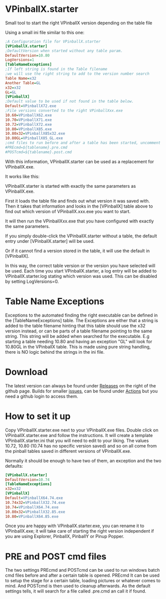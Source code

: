# VPinballX.starter
Small tool to start the right VPinballX version depending on the table file

Using a small ini file similar to this one:

``` ini
;A Configuration file for VPinballX.starter
[VPinballX.starter]
;DefaultVersion when started without any table param.
DefaultVersion=10.80
LogVersions=1
[TableNameExceptions]
;If left string is found in the Table filename
;we will use the right string to add to the version number search
Table Name=x32
Another Table=GL
x32=x32
GL=GL
[VPinballX]
;Default value to be used if not found in the table below.
Default=VPinballX72.exe
;File versions converted to the right VPinballXxx.exe
10.60=VPinballX62.exe
10.70=VPinballX71.exe
10.72=VPinballX72.exe
10.80=VPinballX85.exe
10.80x32=VPinballX85x32.exe
10.80GL=VPinballX85_GL.exe
;cmd files to run before and after a table has been started, uncomment to activate.
#PREcmd=${tablename}.pre.cmd
#POSTcmd=${tablename}.post.cmd
```

With this information, VPinballX.starter can be used as a replacement for VPinballX.exe.

It works like this:

VPinballX.starter is started with exactly the same parameters as VPinballX.exe.

First it loads the table file and finds out what version it was saved with. Then it takes that information
and looks in the [VPinballX] table above to find out which version of VPinballX.xxx.exe you want to start.

It will then run the VPinballXxx.exe that you have configured with exactly the same parameters.

If you simply double-click the VPinballX.starter without a table, the default entry under [VPinballX.starter] will be used.

Or if it cannot find a version stored in the table, it will use the default in [VPinballX].

In this way, the correct table version or the version you have selected will be used.
Each time you start VPinballX.starter, a log entry will be added to VPinballX.starter.log stating which version was used.
This can be disabled by setting LogVersions=0.
# Table Name Exceptions
Exceptions to the automated finding the right executable can be defined in the [TableNameExceptions] table.
The Exceptions are either that a string is added to the table filename hinting that this table should use the x32 version instead,
or can be parts of a table filename pointing to the same string.
This string will be added when searched for the executable. 
E.g starting a table needing 10.80 and having an exception "GL" will look for 10.80GL in the VPinballX table.
This is made using pure string handling, there is NO logic behind the strings in the ini file.

# Download

The latest version can always be found under [Releases](https://github.com/JockeJarre/VPinballX.starter/releases) on the right of the github page.
Builds for smaller [issues](https://github.com/JockeJarre/VPinballX.starter/issues), can be found under [Actions](https://github.com/JockeJarre/VPinballX.starter/actions) but you need a github login to access them.

# How to set it up

Copy VPinballX.starter.exe next to your VPinballX.exe files. Double click on VPinballX.starter.exe and follow the instructions.
It will create a template VPinballX.starter.ini that you will need to edit to your liking. 
The values 10.72, 10.80 (10.74 has no specific version saved) and so on all come from the pinball tables saved in different versions of VPinballX.exe.

Normally it should be enough to have two of them, an exception and the two defaults:

``` ini
[VPinballX.starter]
DefaultVersion=10.74
[TableNameExceptions]
x32=x32
[VPinballX]
Default=VPinballX64.74.exe
10.74x32=VPinballX32.74.exe
10.74=VPinballX64.74.exe
10.80x32=VPinballX32.85.exe
10.80=VPinballX64.85.exe
```

Once you are happy with VPinballX.starter.exe, you can rename it to VPinballX.exe;
it will take care of starting the right version independent if you are using Explorer, PinballX, PinballY or Pinup Popper.

# PRE and POST cmd files

The two settings PREcmd and POSTcmd can be used to run windows batch cmd files before and after a certain table is opened.
PREcmd It can be used to setup the stage for a certain table, loading pictures or whatever comes to mind. And POSTcmd is
then used to cleanup afterwards.
As the default settings tells, it will search for a file called <tablename>.pre.cmd an call it if found.